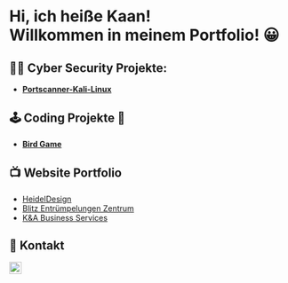 <h1>Hi, ich heiße Kaan! <br/>Willkommen in meinem Portfolio! 😀</br></h1>

<h2>👨‍💻 Cyber Security Projekte:</h2>

- **[Portscanner-Kali-Linux](https://github.com/Kaano69/Portscanner-Kali-Linux-/blob/main/README.md)**

<h2>🕹️ Coding Projekte 👾</h2>

- **[Bird Game](https://github.com/Kaano69/Bird-Game.git)**

<h2>📺 Website Portfolio </h2>

- [HeidelDesign](https://heideldesign.de/)
- [Blitz Entrümpelungen Zentrum](https://blitz-entruempelungen.de/)
- [K&A Business Services](https://ka-services.de/)

<h2> 💬 Kontakt </h2>

[<img align="left" alt="Kaano69 | LinkedIn" width="22px" src="https://cdn.jsdelivr.net/npm/simple-icons@v3/icons/linkedin.svg" />][linkedin]


[linkedin]: https://www.linkedin.com/in/kaan-kilic-330b5b258/
[TryhackMe]: https://tryhackme.com/p/Kaano
